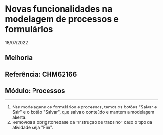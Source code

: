 # Novas funcionalidades na modelagem de processos e formulários
18/07/2022
## Melhoria
## Referência: CHM62166
## Módulo: Processos
***

1. Nas modelagens de formulários e processos, temos os botões "Salvar e Sair" e o botão "Salvar", que salva o conteúdo e mantem a modelagem aberta.
2. Removida a obrigatoriedade da "Instrução de trabalho" caso o tipo da atividade seja "Fim".